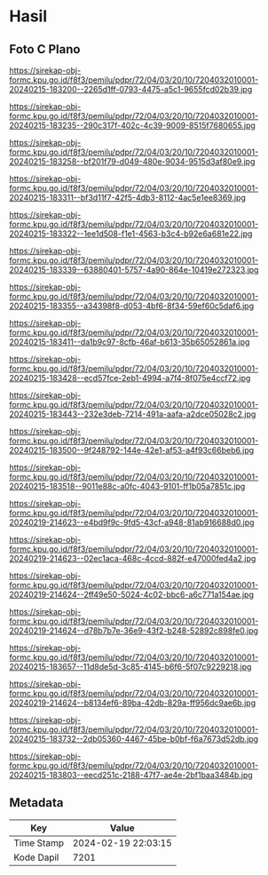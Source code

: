 # Hasil

## Foto C Plano

https://sirekap-obj-formc.kpu.go.id/f8f3/pemilu/pdpr/72/04/03/20/10/7204032010001-20240215-183200--2265d1ff-0793-4475-a5c1-9655fcd02b39.jpg

https://sirekap-obj-formc.kpu.go.id/f8f3/pemilu/pdpr/72/04/03/20/10/7204032010001-20240215-183235--290c317f-402c-4c39-9009-8515f7680655.jpg

https://sirekap-obj-formc.kpu.go.id/f8f3/pemilu/pdpr/72/04/03/20/10/7204032010001-20240215-183258--bf201f79-d049-480e-9034-9515d3af80e9.jpg

https://sirekap-obj-formc.kpu.go.id/f8f3/pemilu/pdpr/72/04/03/20/10/7204032010001-20240215-183311--bf3d11f7-42f5-4db3-8112-4ac5e1ee8369.jpg

https://sirekap-obj-formc.kpu.go.id/f8f3/pemilu/pdpr/72/04/03/20/10/7204032010001-20240215-183322--1ee1d508-f1e1-4563-b3c4-b92e6a681e22.jpg

https://sirekap-obj-formc.kpu.go.id/f8f3/pemilu/pdpr/72/04/03/20/10/7204032010001-20240215-183339--63880401-5757-4a90-864e-10419e272323.jpg

https://sirekap-obj-formc.kpu.go.id/f8f3/pemilu/pdpr/72/04/03/20/10/7204032010001-20240215-183355--a34398f8-d053-4bf6-8f34-59ef60c5daf6.jpg

https://sirekap-obj-formc.kpu.go.id/f8f3/pemilu/pdpr/72/04/03/20/10/7204032010001-20240215-183411--da1b9c97-8cfb-46af-b613-35b65052861a.jpg

https://sirekap-obj-formc.kpu.go.id/f8f3/pemilu/pdpr/72/04/03/20/10/7204032010001-20240215-183428--ecd57fce-2eb1-4994-a7f4-8f075e4ccf72.jpg

https://sirekap-obj-formc.kpu.go.id/f8f3/pemilu/pdpr/72/04/03/20/10/7204032010001-20240215-183443--232e3deb-7214-491a-aafa-a2dce05028c2.jpg

https://sirekap-obj-formc.kpu.go.id/f8f3/pemilu/pdpr/72/04/03/20/10/7204032010001-20240215-183500--9f248792-144e-42e1-af53-a4f93c66beb6.jpg

https://sirekap-obj-formc.kpu.go.id/f8f3/pemilu/pdpr/72/04/03/20/10/7204032010001-20240215-183518--9011e88c-a0fc-4043-9101-ff1b05a7851c.jpg

https://sirekap-obj-formc.kpu.go.id/f8f3/pemilu/pdpr/72/04/03/20/10/7204032010001-20240219-214623--e4bd9f9c-9fd5-43cf-a948-81ab916688d0.jpg

https://sirekap-obj-formc.kpu.go.id/f8f3/pemilu/pdpr/72/04/03/20/10/7204032010001-20240219-214623--02ec1aca-468c-4ccd-882f-e47000fed4a2.jpg

https://sirekap-obj-formc.kpu.go.id/f8f3/pemilu/pdpr/72/04/03/20/10/7204032010001-20240219-214624--2ff49e50-5024-4c02-bbc6-a6c771a154ae.jpg

https://sirekap-obj-formc.kpu.go.id/f8f3/pemilu/pdpr/72/04/03/20/10/7204032010001-20240219-214624--d78b7b7e-36e9-43f2-b248-52892c898fe0.jpg

https://sirekap-obj-formc.kpu.go.id/f8f3/pemilu/pdpr/72/04/03/20/10/7204032010001-20240215-183657--11d8de5d-3c85-4145-b6f6-5f07c9229218.jpg

https://sirekap-obj-formc.kpu.go.id/f8f3/pemilu/pdpr/72/04/03/20/10/7204032010001-20240219-214624--b8134ef6-89ba-42db-829a-ff956dc9ae6b.jpg

https://sirekap-obj-formc.kpu.go.id/f8f3/pemilu/pdpr/72/04/03/20/10/7204032010001-20240215-183732--2db05360-4467-45be-b0bf-f6a7673d52db.jpg

https://sirekap-obj-formc.kpu.go.id/f8f3/pemilu/pdpr/72/04/03/20/10/7204032010001-20240215-183803--eecd251c-2188-47f7-ae4e-2bf1baa3484b.jpg


## Metadata

| Key        | Value               |
| ---------- | ------------------- |
| Time Stamp | 2024-02-19 22:03:15 |
| Kode Dapil | 7201                |



